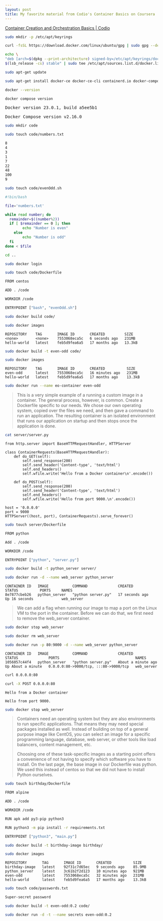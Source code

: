 ```yaml
---
layout: post
title: My favorite material from Codio's Container Basics on Coursera 
---
```


[Container Creation and Orchestration Basics \| Codio](https://www.coursera.org/learn/codio-container-creation-and-orchestration-basics)

```bash
sudo mkdir -p /etc/apt/keyrings

curl -fsSL https://download.docker.com/linux/ubuntu/gpg | sudo gpg --dearmor -o /etc/apt/keyrings/docker.gpg

echo \
"deb [arch=$(dpkg --print-architecture) signed-by=/etc/apt/keyrings/docker.gpg] https://download.docker.com/linux/ubuntu \
$(lsb_release -cs) stable" | sudo tee /etc/apt/sources.list.d/docker.list > /dev/null

sudo apt-get update

sudo apt-get install docker-ce docker-ce-cli containerd.io docker-compose-plugin

docker --version

docker compose version
```

<samp>Docker version 23.0.1, build a5ee5b1</samp>
  
<samp>Docker Compose version v2.16.0</samp>

```bash
sudo mkdir code

sudo touch code/numbers.txt

8
4
3
1
7
22
48
100
9

sudo touch code/evenOdd.sh
```

```bash
#!bin/bash

file='numbers.txt'

while read number; do
  remainder=$((number%2))
  if [ $remainder == 0 ]; then
        echo "Number is even"
    else
        echo "Number is odd"
  fi
done < $file
```

```bash
cd ..

sudo docker login

sudo touch code/Dockerfile
```

```bash
FROM centos

ADD . /code

WORKDIR /code

ENTRYPOINT ["bash", "evenOdd.sh"]
```

```bash
sudo docker build code/

sudo docker images
```

```
REPOSITORY    TAG       IMAGE ID       CREATED         SIZE
<none>        <none>    7553068eca5c   6 seconds ago   231MB
hello-world   latest    feb5d9fea6a5   17 months ago   13.3kB
```

```bash
sudo docker build -t even-odd code/

sudo docker images
```

```
REPOSITORY    TAG       IMAGE ID       CREATED          SIZE
even-odd      latest    7553068eca5c   16 minutes ago   231MB
hello-world   latest    feb5d9fea6a5   17 months ago    13.3kB
```

```bash
sudo docker run --name eo-container even-odd
```

> This is a very simple example of a running a custom image in a container. The general process, however, is common. Create a Dockerfile specific to our needs. We chose our own operating system, copied over the files we need, and then gave a command to run an application. The resulting container is an isolated environment that runs our application on startup and then stops once the application is done.

```bash
cat server/server.py
```

```python3
from http.server import BaseHTTPRequestHandler, HTTPServer

class ContainerRequests(BaseHTTPRequestHandler):
    def do_GET(self):
        self.send_response(200)
        self.send_header('Content-type', 'text/html')
        self.end_headers()
        self.wfile.write('Hello from a Docker container\n'.encode())
        
    def do_POST(self):
        self.send_response(200)
        self.send_header('Content-type', 'text/html')
        self.end_headers()
        self.wfile.write('Hello from port 9000.\n'.encode())

host = '0.0.0.0'
port = 9000
HTTPServer((host, port), ContainerRequests).serve_forever()
```

```bash
sudo touch server/Dockerfile
```

```bash
FROM python

Add . /code

WORKDIR /code

ENTRYPOINT ["python", "server.py"]
```

```bash
sudo docker build -t python_server server/

sudo docker run -d --name web_server python_server
```

```
CONTAINER ID   IMAGE           COMMAND              CREATED          STATUS          PORTS     NAMES
8e7877cbeb26   python_server   "python server.py"   17 seconds ago   Up 16 seconds             web_server
```

> We can add a flag when running our image to map a port on the Linux VM to the port in the container. Before we can do that, we first need to remove the web_server container.

```bash
sudo docker stop web_server

sudo docker rm web_server

sudo docker run -p 80:9000 -d --name web_server python_server
```

```
CONTAINER ID   IMAGE           COMMAND              CREATED              STATUS              PORTS                                   NAMES
1056057c44f4   python_server   "python server.py"   About a minute ago   Up About a minute   0.0.0.0:80->9000/tcp, :::80->9000/tcp   web_server
```

```bash
curl 0.0.0.0:80

curl -X POST 0.0.0.0:80
```

```
Hello from a Docker container

Hello from port 9000.
```

```bash
sudo docker stop web_server
```

> Containers need an operating system but they are also environments to run specific applications. That means they may need special packages installed as well. Instead of building on top of a general purpose image like CentOS, you can select an image for a specific programming language, database, web server, or other tools like load balancers, content management, etc.
>
> Choosing one of these task-specific images as a starting point offers a convenience of not having to specify which software you have to install. On the last page, the base image in our Dockerfile was python. We used this instead of centos so that we did not have to install Python ourselves.


```bash
sudo touch birthday/Dockerfile
```

```bash
FROM alpine

ADD . /code

WORKDIR /code

RUN apk add py3-pip python3

RUN python3 -m pip install -r requirements.txt

ENTRYPOINT ["python3", "main.py"]
```

```bash
sudo docker build -t birthday-image birthday/

sudo docker images
```

```
REPOSITORY       TAG       IMAGE ID       CREATED          SIZE
birthday-image   latest    92f31c7d65ec   9 seconds ago    85.9MB
python_server    latest    3c61b2f2d123   10 minutes ago   921MB
even-odd         latest    7553068eca5c   32 minutes ago   231MB
hello-world      latest    feb5d9fea6a5   17 months ago    13.3kB
```

```bash
sudo touch code/passwords.txt

Super-secret password

sudo docker build -t even-odd:0.2 code/

sudo docker run -d -t --name secrets even-odd:0.2
```